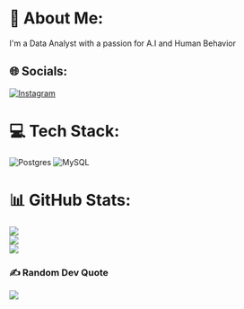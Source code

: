 # 💫 About Me:
I'm a Data Analyst with a passion for A.I and Human Behavior


## 🌐 Socials:
[![Instagram](https://img.shields.io/badge/Instagram-%23E4405F.svg?logo=Instagram&logoColor=white)](https://instagram.com/haolammm) 

# 💻 Tech Stack:
![Postgres](https://img.shields.io/badge/postgres-%23316192.svg?style=for-the-badge&logo=postgresql&logoColor=white) ![MySQL](https://img.shields.io/badge/mysql-%2300f.svg?style=for-the-badge&logo=mysql&logoColor=white)
# 📊 GitHub Stats:
![](https://github-readme-stats.vercel.app/api?username=HaoLam1&theme=dark&hide_border=false&include_all_commits=true&count_private=true)<br/>
![](https://github-readme-streak-stats.herokuapp.com/?user=HaoLam1&theme=dark&hide_border=false)<br/>
![](https://github-readme-stats.vercel.app/api/top-langs/?username=HaoLam1&theme=dark&hide_border=false&include_all_commits=true&count_private=true&layout=compact)

### ✍️ Random Dev Quote
![](https://quotes-github-readme.vercel.app/api?type=horizontal&theme=merko)

<!-- Proudly created with GPRM ( https://gprm.itsvg.in ) -->
